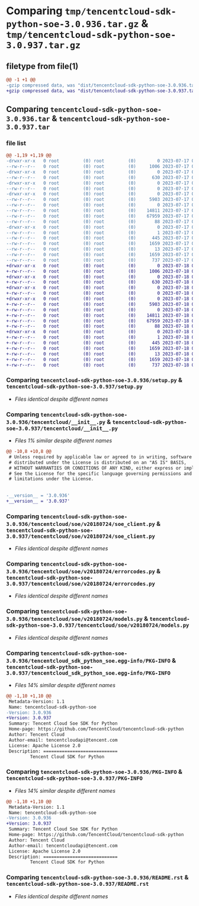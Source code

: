 # Comparing `tmp/tencentcloud-sdk-python-soe-3.0.936.tar.gz` & `tmp/tencentcloud-sdk-python-soe-3.0.937.tar.gz`

## filetype from file(1)

```diff
@@ -1 +1 @@
-gzip compressed data, was "dist/tencentcloud-sdk-python-soe-3.0.936.tar", last modified: Mon Jul 17 00:34:06 2023, max compression
+gzip compressed data, was "dist/tencentcloud-sdk-python-soe-3.0.937.tar", last modified: Tue Jul 18 00:30:00 2023, max compression
```

## Comparing `tencentcloud-sdk-python-soe-3.0.936.tar` & `tencentcloud-sdk-python-soe-3.0.937.tar`

### file list

```diff
@@ -1,19 +1,19 @@
-drwxr-xr-x   0 root         (0) root         (0)        0 2023-07-17 00:34:06.000000 tencentcloud-sdk-python-soe-3.0.936/
--rw-r--r--   0 root         (0) root         (0)     1006 2023-07-17 00:34:06.000000 tencentcloud-sdk-python-soe-3.0.936/setup.py
-drwxr-xr-x   0 root         (0) root         (0)        0 2023-07-17 00:34:06.000000 tencentcloud-sdk-python-soe-3.0.936/tencentcloud/
--rw-r--r--   0 root         (0) root         (0)      630 2023-07-17 00:34:06.000000 tencentcloud-sdk-python-soe-3.0.936/tencentcloud/__init__.py
-drwxr-xr-x   0 root         (0) root         (0)        0 2023-07-17 00:34:06.000000 tencentcloud-sdk-python-soe-3.0.936/tencentcloud/soe/
--rw-r--r--   0 root         (0) root         (0)        0 2023-07-17 00:34:06.000000 tencentcloud-sdk-python-soe-3.0.936/tencentcloud/soe/__init__.py
-drwxr-xr-x   0 root         (0) root         (0)        0 2023-07-17 00:34:06.000000 tencentcloud-sdk-python-soe-3.0.936/tencentcloud/soe/v20180724/
--rw-r--r--   0 root         (0) root         (0)     5903 2023-07-17 00:34:06.000000 tencentcloud-sdk-python-soe-3.0.936/tencentcloud/soe/v20180724/soe_client.py
--rw-r--r--   0 root         (0) root         (0)        0 2023-07-17 00:34:06.000000 tencentcloud-sdk-python-soe-3.0.936/tencentcloud/soe/v20180724/__init__.py
--rw-r--r--   0 root         (0) root         (0)    14811 2023-07-17 00:34:06.000000 tencentcloud-sdk-python-soe-3.0.936/tencentcloud/soe/v20180724/errorcodes.py
--rw-r--r--   0 root         (0) root         (0)    67959 2023-07-17 00:34:06.000000 tencentcloud-sdk-python-soe-3.0.936/tencentcloud/soe/v20180724/models.py
--rw-r--r--   0 root         (0) root         (0)       88 2023-07-17 00:34:06.000000 tencentcloud-sdk-python-soe-3.0.936/setup.cfg
-drwxr-xr-x   0 root         (0) root         (0)        0 2023-07-17 00:34:06.000000 tencentcloud-sdk-python-soe-3.0.936/tencentcloud_sdk_python_soe.egg-info/
--rw-r--r--   0 root         (0) root         (0)        1 2023-07-17 00:34:06.000000 tencentcloud-sdk-python-soe-3.0.936/tencentcloud_sdk_python_soe.egg-info/dependency_links.txt
--rw-r--r--   0 root         (0) root         (0)      445 2023-07-17 00:34:06.000000 tencentcloud-sdk-python-soe-3.0.936/tencentcloud_sdk_python_soe.egg-info/SOURCES.txt
--rw-r--r--   0 root         (0) root         (0)     1659 2023-07-17 00:34:06.000000 tencentcloud-sdk-python-soe-3.0.936/tencentcloud_sdk_python_soe.egg-info/PKG-INFO
--rw-r--r--   0 root         (0) root         (0)       13 2023-07-17 00:34:06.000000 tencentcloud-sdk-python-soe-3.0.936/tencentcloud_sdk_python_soe.egg-info/top_level.txt
--rw-r--r--   0 root         (0) root         (0)     1659 2023-07-17 00:34:06.000000 tencentcloud-sdk-python-soe-3.0.936/PKG-INFO
--rw-r--r--   0 root         (0) root         (0)      737 2023-07-17 00:34:06.000000 tencentcloud-sdk-python-soe-3.0.936/README.rst
+drwxr-xr-x   0 root         (0) root         (0)        0 2023-07-18 00:30:00.000000 tencentcloud-sdk-python-soe-3.0.937/
+-rw-r--r--   0 root         (0) root         (0)     1006 2023-07-18 00:30:00.000000 tencentcloud-sdk-python-soe-3.0.937/setup.py
+drwxr-xr-x   0 root         (0) root         (0)        0 2023-07-18 00:30:00.000000 tencentcloud-sdk-python-soe-3.0.937/tencentcloud/
+-rw-r--r--   0 root         (0) root         (0)      630 2023-07-18 00:30:00.000000 tencentcloud-sdk-python-soe-3.0.937/tencentcloud/__init__.py
+drwxr-xr-x   0 root         (0) root         (0)        0 2023-07-18 00:30:00.000000 tencentcloud-sdk-python-soe-3.0.937/tencentcloud/soe/
+-rw-r--r--   0 root         (0) root         (0)        0 2023-07-18 00:30:00.000000 tencentcloud-sdk-python-soe-3.0.937/tencentcloud/soe/__init__.py
+drwxr-xr-x   0 root         (0) root         (0)        0 2023-07-18 00:30:00.000000 tencentcloud-sdk-python-soe-3.0.937/tencentcloud/soe/v20180724/
+-rw-r--r--   0 root         (0) root         (0)     5903 2023-07-18 00:30:00.000000 tencentcloud-sdk-python-soe-3.0.937/tencentcloud/soe/v20180724/soe_client.py
+-rw-r--r--   0 root         (0) root         (0)        0 2023-07-18 00:30:00.000000 tencentcloud-sdk-python-soe-3.0.937/tencentcloud/soe/v20180724/__init__.py
+-rw-r--r--   0 root         (0) root         (0)    14811 2023-07-18 00:30:00.000000 tencentcloud-sdk-python-soe-3.0.937/tencentcloud/soe/v20180724/errorcodes.py
+-rw-r--r--   0 root         (0) root         (0)    67959 2023-07-18 00:30:00.000000 tencentcloud-sdk-python-soe-3.0.937/tencentcloud/soe/v20180724/models.py
+-rw-r--r--   0 root         (0) root         (0)       88 2023-07-18 00:30:00.000000 tencentcloud-sdk-python-soe-3.0.937/setup.cfg
+drwxr-xr-x   0 root         (0) root         (0)        0 2023-07-18 00:30:00.000000 tencentcloud-sdk-python-soe-3.0.937/tencentcloud_sdk_python_soe.egg-info/
+-rw-r--r--   0 root         (0) root         (0)        1 2023-07-18 00:30:00.000000 tencentcloud-sdk-python-soe-3.0.937/tencentcloud_sdk_python_soe.egg-info/dependency_links.txt
+-rw-r--r--   0 root         (0) root         (0)      445 2023-07-18 00:30:00.000000 tencentcloud-sdk-python-soe-3.0.937/tencentcloud_sdk_python_soe.egg-info/SOURCES.txt
+-rw-r--r--   0 root         (0) root         (0)     1659 2023-07-18 00:30:00.000000 tencentcloud-sdk-python-soe-3.0.937/tencentcloud_sdk_python_soe.egg-info/PKG-INFO
+-rw-r--r--   0 root         (0) root         (0)       13 2023-07-18 00:30:00.000000 tencentcloud-sdk-python-soe-3.0.937/tencentcloud_sdk_python_soe.egg-info/top_level.txt
+-rw-r--r--   0 root         (0) root         (0)     1659 2023-07-18 00:30:00.000000 tencentcloud-sdk-python-soe-3.0.937/PKG-INFO
+-rw-r--r--   0 root         (0) root         (0)      737 2023-07-18 00:30:00.000000 tencentcloud-sdk-python-soe-3.0.937/README.rst
```

### Comparing `tencentcloud-sdk-python-soe-3.0.936/setup.py` & `tencentcloud-sdk-python-soe-3.0.937/setup.py`

 * *Files identical despite different names*

### Comparing `tencentcloud-sdk-python-soe-3.0.936/tencentcloud/__init__.py` & `tencentcloud-sdk-python-soe-3.0.937/tencentcloud/__init__.py`

 * *Files 1% similar despite different names*

```diff
@@ -10,8 +10,8 @@
 # Unless required by applicable law or agreed to in writing, software
 # distributed under the License is distributed on an "AS IS" BASIS,
 # WITHOUT WARRANTIES OR CONDITIONS OF ANY KIND, either express or implied.
 # See the License for the specific language governing permissions and
 # limitations under the License.
 
 
-__version__ = '3.0.936'
+__version__ = '3.0.937'
```

### Comparing `tencentcloud-sdk-python-soe-3.0.936/tencentcloud/soe/v20180724/soe_client.py` & `tencentcloud-sdk-python-soe-3.0.937/tencentcloud/soe/v20180724/soe_client.py`

 * *Files identical despite different names*

### Comparing `tencentcloud-sdk-python-soe-3.0.936/tencentcloud/soe/v20180724/errorcodes.py` & `tencentcloud-sdk-python-soe-3.0.937/tencentcloud/soe/v20180724/errorcodes.py`

 * *Files identical despite different names*

### Comparing `tencentcloud-sdk-python-soe-3.0.936/tencentcloud/soe/v20180724/models.py` & `tencentcloud-sdk-python-soe-3.0.937/tencentcloud/soe/v20180724/models.py`

 * *Files identical despite different names*

### Comparing `tencentcloud-sdk-python-soe-3.0.936/tencentcloud_sdk_python_soe.egg-info/PKG-INFO` & `tencentcloud-sdk-python-soe-3.0.937/tencentcloud_sdk_python_soe.egg-info/PKG-INFO`

 * *Files 14% similar despite different names*

```diff
@@ -1,10 +1,10 @@
 Metadata-Version: 1.1
 Name: tencentcloud-sdk-python-soe
-Version: 3.0.936
+Version: 3.0.937
 Summary: Tencent Cloud Soe SDK for Python
 Home-page: https://github.com/TencentCloud/tencentcloud-sdk-python
 Author: Tencent Cloud
 Author-email: tencentcloudapi@tencent.com
 License: Apache License 2.0
 Description: ============================
         Tencent Cloud SDK for Python
```

### Comparing `tencentcloud-sdk-python-soe-3.0.936/PKG-INFO` & `tencentcloud-sdk-python-soe-3.0.937/PKG-INFO`

 * *Files 14% similar despite different names*

```diff
@@ -1,10 +1,10 @@
 Metadata-Version: 1.1
 Name: tencentcloud-sdk-python-soe
-Version: 3.0.936
+Version: 3.0.937
 Summary: Tencent Cloud Soe SDK for Python
 Home-page: https://github.com/TencentCloud/tencentcloud-sdk-python
 Author: Tencent Cloud
 Author-email: tencentcloudapi@tencent.com
 License: Apache License 2.0
 Description: ============================
         Tencent Cloud SDK for Python
```

### Comparing `tencentcloud-sdk-python-soe-3.0.936/README.rst` & `tencentcloud-sdk-python-soe-3.0.937/README.rst`

 * *Files identical despite different names*

